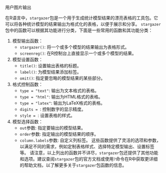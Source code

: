 用户图片输出

在R语言中，`stargazer`包是一个用于生成统计模型结果的漂亮表格的工具包。它可以将各种统计模型的结果输出为格式化的表格，以便于展示和分享。
`stargazer`包中的函数可以根据其功能进行分类，下面是一些常用的函数和其功能分类：
1. 模型输出函数：
   - `stargazer()`: 将一个或多个模型的结果输出为表格形式。
   - `screenreg()`: 在R控制台上直接显示一个或多个模型的结果。
2. 模型设置函数：
   - `title()`: 设置输出表格的标题。
   - `label()`: 为模型结果添加标签。
   - `omit()`: 指定要忽略的模型结果的某些部分。
3. 格式控制函数：
   - `type = "text"`: 输出为文本格式的表格。
   - `type = "html"`: 输出为HTML格式的表格。
   - `type = "latex"`: 输出为LaTeX格式的表格。
   - `digits = `: 控制数字的显示精度。
   - `style = `: 设置表格的样式。
4. 模型选择函数：
   - `out`参数: 指定要输出的模型结果。
   - `order`参数: 指定输出的模型结果的顺序。
   - `column.labels`参数: 自定义列标签。
这些函数提供了灵活的选项和参数，以满足不同的需求，例如定制表格样式、选择特定模型输出、设置标签等。
请注意，以上列出的函数并不详尽，`stargazer`包还提供了其他功能和选项。建议查阅`stargazer`包的官方文档或使用`?`命令在R中获取更详细的帮助文档，以了解更多关于`stargazer`包函数的信息。

